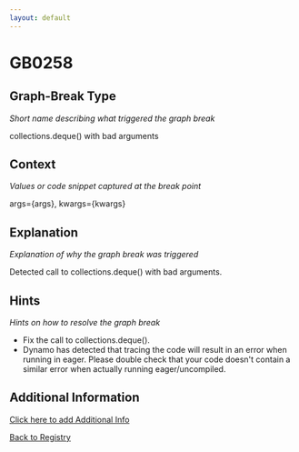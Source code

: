 ```yaml
---
layout: default
---
```

# GB0258

## Graph-Break Type
*Short name describing what triggered the graph break*

collections.deque() with bad arguments

## Context
*Values or code snippet captured at the break point*

args={args}, kwargs={kwargs}

## Explanation
*Explanation of why the graph break was triggered*

Detected call to collections.deque() with bad arguments.

## Hints
*Hints on how to resolve the graph break*

- Fix the call to collections.deque().
- Dynamo has detected that tracing the code will result in an error when running in eager. Please double check that your code doesn't contain a similar error when actually running eager/uncompiled.


## Additional Information

<!-- ADDITIONAL INFORMATION START - Add custom information below this line -->

<!-- ADDITIONAL INFORMATION END -->


[Click here to add Additional Info](https://github.com/meta-pytorch/compile-graph-break-site/edit/main/docs/gb/gb0258.md)

[Back to Registry](../index.html)
